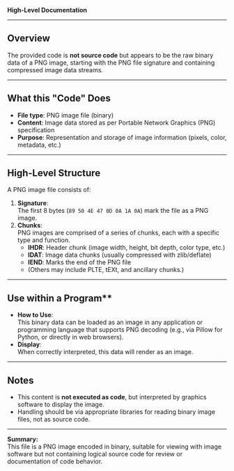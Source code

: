**High-Level Documentation**

---

## Overview

The provided code is **not source code** but appears to be the raw binary data of a PNG image, starting with the PNG file signature and containing compressed image data streams. 

---

## What this "Code" Does

- **File type**: PNG image file (binary)
- **Content**: Image data stored as per Portable Network Graphics (PNG) specification
- **Purpose**: Representation and storage of image information (pixels, color, metadata, etc.)

---

## High-Level Structure

A PNG image file consists of:

1. **Signature**:  
   The first 8 bytes (`89 50 4E 47 0D 0A 1A 0A`) mark the file as a PNG image.
2. **Chunks**:  
   PNG images are comprised of a series of chunks, each with a specific type and function.
   - **IHDR**: Header chunk (image width, height, bit depth, color type, etc.)
   - **IDAT**: Image data chunks (usually compressed with zlib/deflate)
   - **IEND**: Marks the end of the PNG file
   - (Others may include PLTE, tEXt, and ancillary chunks.)

---

## Use within a Program**

- **How to Use**:  
  This binary data can be loaded as an image in any application or programming language that supports PNG decoding (e.g., via Pillow for Python, or directly in web browsers).
- **Display**:  
  When correctly interpreted, this data will render as an image.

---

## Notes

- This content is **not executed as code**, but interpreted by graphics software to display the image.
- Handling should be via appropriate libraries for reading binary image files, not as source code.

---

**Summary:**  
This file is a PNG image encoded in binary, suitable for viewing with image software but not containing logical source code for review or documentation of code behavior.